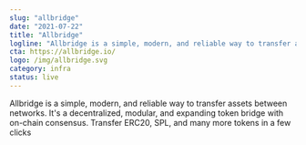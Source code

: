 ```yaml
---
slug: "allbridge"
date: "2021-07-22"
title: "Allbridge"
logline: "Allbridge is a simple, modern, and reliable way to transfer assets between networks. It's a decentralized, modular, and expanding token bridge with on-chain consensus. Transfer ERC20, SPL, and many more tokens in a few clicks.."
cta: https://allbridge.io/
logo: /img/allbridge.svg
category: infra
status: live
---
```


Allbridge is a simple, modern, and reliable way to transfer assets between networks. It's a decentralized, modular, and expanding token bridge with on-chain consensus. Transfer ERC20, SPL, and many more tokens in a few clicks

